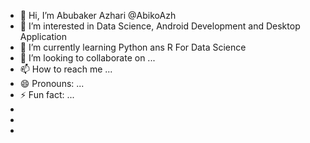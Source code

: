 - 👋 Hi, I’m Abubaker Azhari @AbikoAzh
- 👀 I’m interested in Data Science, Android Development and Desktop Application 
- 🌱 I’m currently learning Python ans R For Data Science
- 💞️ I’m looking to collaborate on ...
- 📫 How to reach me ...
- 😄 Pronouns: ...
- ⚡ Fun fact: ...
-
-
- 
 
<!---
AbikoAzh/AbikoAzh is a ✨ special ✨ repository because its `README.md` (this file) appears on your GitHub profile.
You can click the Preview link to take a look at your changes.
--->







